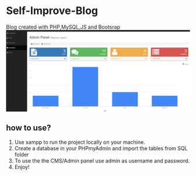 # Self-Improve-Blog
Blog created with PHP,MySQL,JS and Bootsrap
![](images/dashboard.png)

## how to use? 

1. Use xampp to run the project locally on your machine.
2. Create a database in your PHPmyAdmin and import the tables from SQL folder
3. To use the the CMS/Admin panel use admin as username and password.
4. Enjoy!
